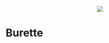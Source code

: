 <p align="center"><img src="https://github.com/zurWiesn/Burette/tree/master/dist/Mk4.png" /> </p>

# Burette
